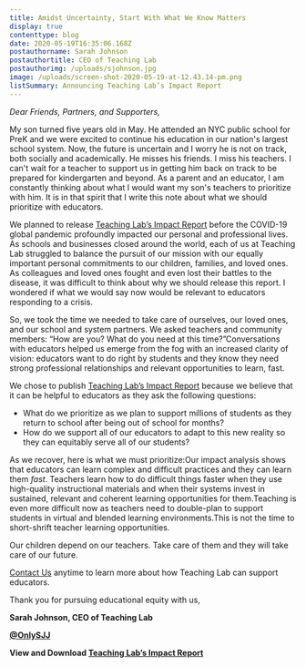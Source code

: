 ```yaml
---
title: Amidst Uncertainty, Start With What We Know Matters
display: true
contenttype: blog
date: 2020-05-19T16:35:06.168Z
postauthorname: Sarah Johnson
postauthortitle: CEO of Teaching Lab
postauthorimg: /uploads/sjohnson.jpg
image: /uploads/screen-shot-2020-05-19-at-12.43.14-pm.png
listSummary: Announcing Teaching Lab’s Impact Report
---
```

*Dear Friends, Partners, and Supporters,*

My son turned five years old in May. He attended an NYC public school for PreK and we were excited to continue his education in our nation's largest school system. Now, the future is uncertain and I worry he is not on track, both socially and academically. He misses his friends. I miss his teachers. I can't wait for a teacher to support us in getting him back on track to be prepared for kindergarten and beyond. As a parent and an educator, I am constantly thinking about what I would want my son's teachers to prioritize with him. It is in that spirit that I write this note about what we should prioritize with educators.

We planned to release [Teaching Lab’s Impact Report](https://bit.ly/2ycvCgX) before the COVID-19 global pandemic profoundly impacted our personal and professional lives. As schools and businesses closed around the world, each of us at Teaching Lab struggled to balance the pursuit of our mission with our equally important personal commitments to our children, families, and loved ones. As colleagues and loved ones fought and even lost their battles to the disease, it was difficult to think about why we should release this report. I wondered if what we would say now would be relevant to educators responding to a crisis.

So, we took the time we needed to take care of ourselves, our loved ones, and our school and system partners. We asked teachers and community members: “How are you? What do you need at this time?”Conversations with educators helped us emerge from the fog with an increased clarity of vision: educators want to do right by students and they know they need strong professional relationships and relevant opportunities to learn, fast.

We chose to publish [Teaching Lab’s Impact Report](https://bit.ly/2ycvCgX) because we believe that it can be helpful to educators as they ask the following questions:

* What do we prioritize as we plan to support millions of students as they return to school after being out of school for months?
* How do we support all of our educators to adapt to this new reality so they can equitably serve all of our students?

As we recover, here is what we must prioritize:Our impact analysis shows that educators can learn complex and difficult practices and they can learn them *fast*. Teachers learn how to do difficult things faster when they use high-quality instructional materials and when their systems invest in sustained, relevant and coherent learning opportunities for them.Teaching is even more difficult now as teachers need to double-plan to support students in virtual and blended learning environments.This is not the time to short-shrift teacher learning opportunities.

Our children depend on our teachers. Take care of them and they will take care of our future.

[Contact Us](info@teachinglab.org) anytime to learn more about how Teaching Lab can support educators.

Thank you for pursuing educational equity with us,

**Sarah Johnson, CEO of Teaching Lab**

**[@OnlySJJ](https://twitter.com/OnlySJJ)**



**View and Download [Teaching Lab’s Impact Report](https://bit.ly/2ycvCgX)**